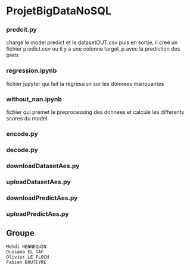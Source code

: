 # ProjetBigDataNoSQL

### predcit.py
charge le model predict et le datasetOUT.csv puis en sortie, il cree un fichier predict.csv ou il y a une colonne target_p avec la prediction des prets
### regression.ipynb
fichier jupyter qui fait la regression sur les donnees manquantes 
### without_nan.ipynb
fichier qui premet le preprocessing des donnees et calcule les differents scores du model
### encode.py
### decode.py
### downloadDatasetAes.py
### uploadDatasetAes.py
### downloadPredictAes.py
### uploadPredictAes.py

## Groupe

    Mehdi HENNEQUIN   
    Oussama EL GAF  
    Olivier LE FLOCH  
    Fabien BOUTEYRE 
